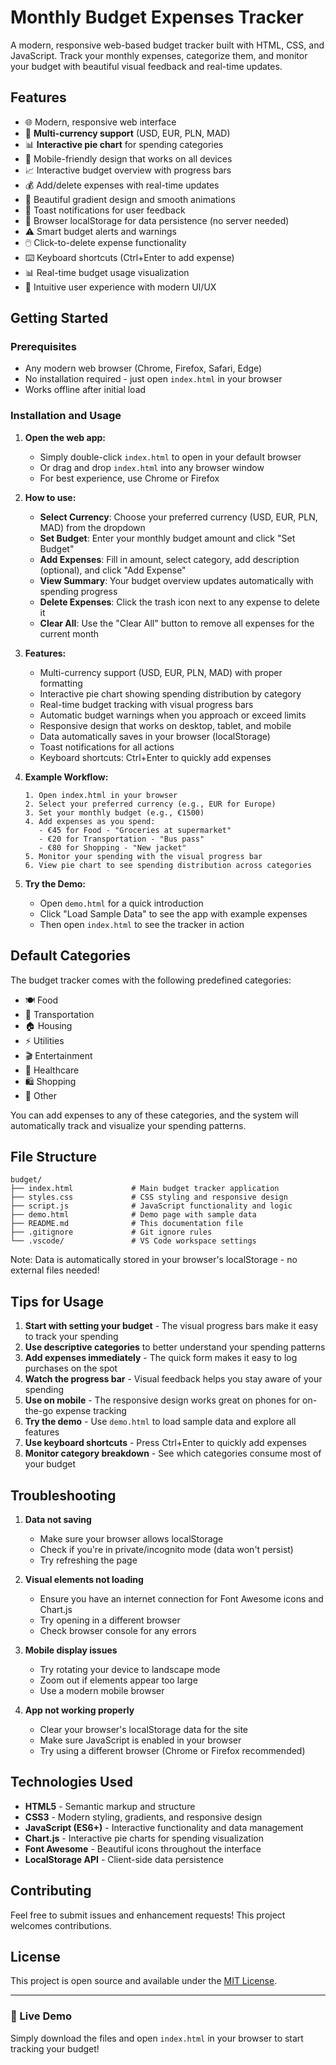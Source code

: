 # Monthly Budget Expenses Tracker

A modern, responsive web-based budget tracker built with HTML, CSS, and JavaScript. Track your monthly expenses, categorize them, and monitor your budget with beautiful visual feedback and real-time updates.

## Features

- 🌐 Modern, responsive web interface
- 💱 **Multi-currency support** (USD, EUR, PLN, MAD)
- 📊 **Interactive pie chart** for spending categories
- 📱 Mobile-friendly design that works on all devices
- 📈 Interactive budget overview with progress bars
- 💰 Add/delete expenses with real-time updates
- 🎨 Beautiful gradient design and smooth animations
- 🔔 Toast notifications for user feedback
- 💾 Browser localStorage for data persistence (no server needed)
- ⚠️ Smart budget alerts and warnings
- 🖱️ Click-to-delete expense functionality
- ⌨️ Keyboard shortcuts (Ctrl+Enter to add expense)
- 📊 Real-time budget usage visualization
- 🎯 Intuitive user experience with modern UI/UX

## Getting Started

### Prerequisites

- Any modern web browser (Chrome, Firefox, Safari, Edge)
- No installation required - just open `index.html` in your browser
- Works offline after initial load

### Installation and Usage

1. **Open the web app:**
   - Simply double-click `index.html` to open in your default browser
   - Or drag and drop `index.html` into any browser window
   - For best experience, use Chrome or Firefox

2. **How to use:**
   - **Select Currency**: Choose your preferred currency (USD, EUR, PLN, MAD) from the dropdown
   - **Set Budget**: Enter your monthly budget amount and click "Set Budget"
   - **Add Expenses**: Fill in amount, select category, add description (optional), and click "Add Expense"
   - **View Summary**: Your budget overview updates automatically with spending progress
   - **Delete Expenses**: Click the trash icon next to any expense to delete it
   - **Clear All**: Use the "Clear All" button to remove all expenses for the current month

3. **Features:**
   - Multi-currency support (USD, EUR, PLN, MAD) with proper formatting
   - Interactive pie chart showing spending distribution by category
   - Real-time budget tracking with visual progress bars
   - Automatic budget warnings when you approach or exceed limits
   - Responsive design that works on desktop, tablet, and mobile
   - Data automatically saves in your browser (localStorage)
   - Toast notifications for all actions
   - Keyboard shortcuts: Ctrl+Enter to quickly add expenses

4. **Example Workflow:**
   ```
   1. Open index.html in your browser
   2. Select your preferred currency (e.g., EUR for Europe)
   3. Set your monthly budget (e.g., €1500)
   4. Add expenses as you spend:
      - €45 for Food - "Groceries at supermarket"
      - €20 for Transportation - "Bus pass"
      - €80 for Shopping - "New jacket"
   5. Monitor your spending with the visual progress bar
   6. View pie chart to see spending distribution across categories
   ```

5. **Try the Demo:**
   - Open `demo.html` for a quick introduction
   - Click "Load Sample Data" to see the app with example expenses
   - Then open `index.html` to see the tracker in action

## Default Categories

The budget tracker comes with the following predefined categories:
- 🍽️ Food
- 🚗 Transportation  
- 🏠 Housing
- ⚡ Utilities
- 🎬 Entertainment
- 🏥 Healthcare
- 🛍️ Shopping
- 📝 Other

You can add expenses to any of these categories, and the system will automatically track and visualize your spending patterns.

## File Structure

```
budget/
├── index.html             # Main budget tracker application
├── styles.css             # CSS styling and responsive design
├── script.js              # JavaScript functionality and logic
├── demo.html              # Demo page with sample data
├── README.md              # This documentation file
├── .gitignore             # Git ignore rules
└── .vscode/               # VS Code workspace settings
```

Note: Data is automatically stored in your browser's localStorage - no external files needed!

## Tips for Usage

1. **Start with setting your budget** - The visual progress bars make it easy to track your spending
2. **Use descriptive categories** to better understand your spending patterns  
3. **Add expenses immediately** - The quick form makes it easy to log purchases on the spot
4. **Watch the progress bar** - Visual feedback helps you stay aware of your spending
5. **Use on mobile** - The responsive design works great on phones for on-the-go expense tracking
6. **Try the demo** - Use `demo.html` to load sample data and explore all features
7. **Use keyboard shortcuts** - Press Ctrl+Enter to quickly add expenses
8. **Monitor category breakdown** - See which categories consume most of your budget

## Troubleshooting

1. **Data not saving**
   - Make sure your browser allows localStorage
   - Check if you're in private/incognito mode (data won't persist)
   - Try refreshing the page

2. **Visual elements not loading**
   - Ensure you have an internet connection for Font Awesome icons and Chart.js
   - Try opening in a different browser
   - Check browser console for any errors

3. **Mobile display issues**
   - Try rotating your device to landscape mode
   - Zoom out if elements appear too large
   - Use a modern mobile browser

4. **App not working properly**
   - Clear your browser's localStorage data for the site
   - Make sure JavaScript is enabled in your browser
   - Try using a different browser (Chrome or Firefox recommended)

## Technologies Used

- **HTML5** - Semantic markup and structure
- **CSS3** - Modern styling, gradients, and responsive design
- **JavaScript (ES6+)** - Interactive functionality and data management
- **Chart.js** - Interactive pie charts for spending visualization
- **Font Awesome** - Beautiful icons throughout the interface
- **LocalStorage API** - Client-side data persistence

## Contributing

Feel free to submit issues and enhancement requests! This project welcomes contributions.

## License

This project is open source and available under the [MIT License](LICENSE).

---

### 🚀 Live Demo

Simply download the files and open `index.html` in your browser to start tracking your budget!